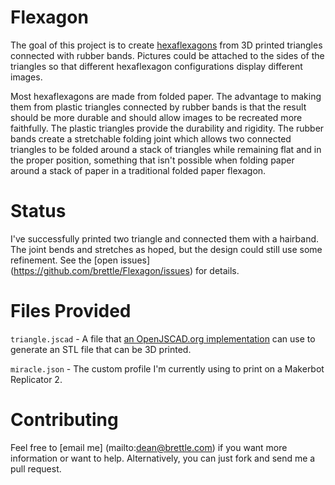 Flexagon
========

The goal of this project is to create [hexaflexagons](http://en.wikipedia.org/wiki/Flexagon#Hexaflexagons) from 3D printed triangles connected with rubber bands. Pictures could be attached to the sides of the triangles so that different hexaflexagon configurations display different images. 

Most hexaflexagons are made from folded paper. The advantage to making them from plastic triangles connected by rubber bands is that the result should be more durable and should allow images to be recreated more faithfully. The plastic triangles provide the durability and rigidity. The rubber bands create a stretchable folding joint which allows two connected triangles to be folded around a stack of triangles while remaining flat and in the proper position, something that isn't possible when folding paper around a stack of paper in a traditional folded paper flexagon. 

Status
======

I've successfully printed two triangle and connected them with a hairband. The joint bends and stretches as hoped, but the design could still use some refinement. See the [open issues] (https://github.com/brettle/Flexagon/issues) for details.

Files Provided
==============

`triangle.jscad` - A file that [an OpenJSCAD.org implementation](http://brettle.github.io/OpenJSCAD.org/) can use to generate an STL file that can be 3D printed.

`miracle.json` - The custom profile I'm currently using to print on a Makerbot Replicator 2.

Contributing
============

Feel free to [email me] (mailto:dean@brettle.com) if you want more information or want to help.
Alternatively, you can just fork and send me a pull request.




